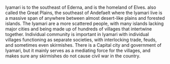 Iyamari is to the southeast of Ederna, and is the homeland of Elves. also called the Great Plains, the southeast of Andefaelt where the Iyamari live is a massive span of anywhere between almost desert-like plains and forested islands. The Iyamari are a more scattered people, with many islands lacking major cities and being made up of hundreds of villages that intertwine together. Individual community is important in Iyamari with individual villages functioning as separate societies, with interlocking trade, feuds, and sometimes even skirmishes. There is a Capital city and government of Iyamari, but it mainly serves as a mediating force for the villages, and makes sure any skirmishes do not cause civil war in the country.